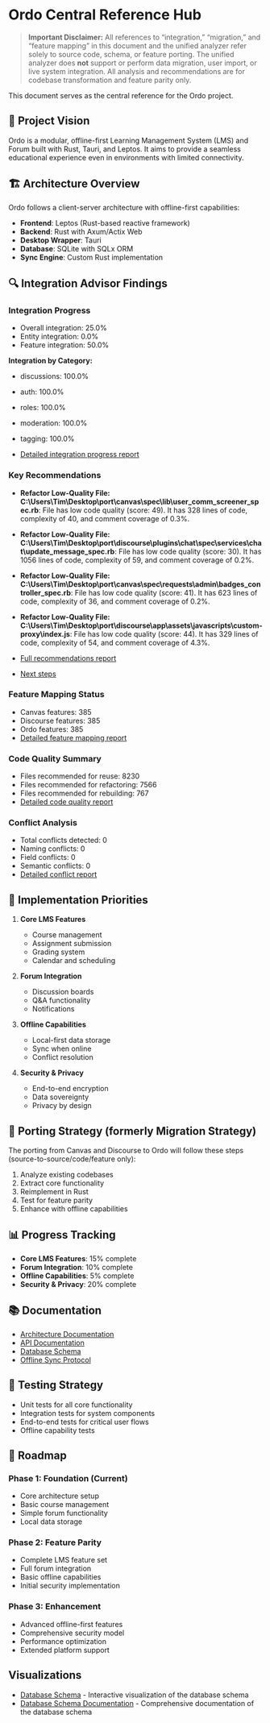 # Ordo Central Reference Hub

> **Important Disclaimer:** All references to “integration,” “migration,” and “feature mapping” in this document and the unified analyzer refer solely to source code, schema, or feature porting. The unified analyzer does **not** support or perform data migration, user import, or live system integration. All analysis and recommendations are for codebase transformation and feature parity only.

This document serves as the central reference for the Ordo project.

## 🎯 Project Vision

Ordo is a modular, offline-first Learning Management System (LMS) and Forum built with Rust, Tauri, and Leptos. It aims to provide a seamless educational experience even in environments with limited connectivity.

## 🏗️ Architecture Overview

Ordo follows a client-server architecture with offline-first capabilities:

- **Frontend**: Leptos (Rust-based reactive framework)
- **Backend**: Rust with Axum/Actix Web
- **Desktop Wrapper**: Tauri
- **Database**: SQLite with SQLx ORM
- **Sync Engine**: Custom Rust implementation

## 🔍 Integration Advisor Findings

### Integration Progress

- Overall integration: 25.0%
- Entity integration: 0.0%
- Feature integration: 50.0%

**Integration by Category:**

- discussions: 100.0%
- auth: 100.0%
- roles: 100.0%
- moderation: 100.0%
- tagging: 100.0%

- [Detailed integration progress report](integration-advisor/reports/integration_progress.md)

### Key Recommendations

- **Refactor Low-Quality File: C:\Users\Tim\Desktop\port\canvas\spec\lib\user_comm_screener_spec.rb**: File has low code quality (score: 49). It has 328 lines of code, complexity of 40, and comment coverage of 0.3%.
- **Refactor Low-Quality File: C:\Users\Tim\Desktop\port\discourse\plugins\chat\spec\services\chat\update_message_spec.rb**: File has low code quality (score: 30). It has 1056 lines of code, complexity of 59, and comment coverage of 0.2%.
- **Refactor Low-Quality File: C:\Users\Tim\Desktop\port\canvas\spec\requests\admin\badges_controller_spec.rb**: File has low code quality (score: 41). It has 623 lines of code, complexity of 36, and comment coverage of 0.2%.
- **Refactor Low-Quality File: C:\Users\Tim\Desktop\port\discourse\app\assets\javascripts\custom-proxy\index.js**: File has low code quality (score: 44). It has 329 lines of code, complexity of 54, and comment coverage of 4.3%.

- [Full recommendations report](integration-advisor/reports/recommendations.md)
- [Next steps](integration-advisor/next_steps.md)

### Feature Mapping Status

- Canvas features: 385
- Discourse features: 385
- Ordo features: 385
- [Detailed feature mapping report](integration-advisor/reports/feature_mappings.md)

### Code Quality Summary

- Files recommended for reuse: 8230
- Files recommended for refactoring: 7566
- Files recommended for rebuilding: 767
- [Detailed code quality report](integration-advisor/reports/code_quality.md)

### Conflict Analysis

- Total conflicts detected: 0
- Naming conflicts: 0
- Field conflicts: 0
- Semantic conflicts: 0
- [Detailed conflict report](integration-advisor/reports/conflicts.md)

## 📍 Implementation Priorities

1. **Core LMS Features**
   - Course management
   - Assignment submission
   - Grading system
   - Calendar and scheduling

2. **Forum Integration**
   - Discussion boards
   - Q&A functionality
   - Notifications

3. **Offline Capabilities**
   - Local-first data storage
   - Sync when online
   - Conflict resolution

4. **Security & Privacy**
   - End-to-end encryption
   - Data sovereignty
   - Privacy by design

## 🔄 Porting Strategy (formerly Migration Strategy)

The porting from Canvas and Discourse to Ordo will follow these steps (source-to-source/code/feature only):

1. Analyze existing codebases
2. Extract core functionality
3. Reimplement in Rust
4. Test for feature parity
5. Enhance with offline capabilities

## 📊 Progress Tracking

- **Core LMS Features**: 15% complete
- **Forum Integration**: 10% complete
- **Offline Capabilities**: 5% complete
- **Security & Privacy**: 20% complete

## 📚 Documentation

- [Architecture Documentation](architecture.md)
- [API Documentation](api.md)
- [Database Schema](database_schema.md)
- [Offline Sync Protocol](offline_sync.md)

## 🧪 Testing Strategy

- Unit tests for all core functionality
- Integration tests for system components
- End-to-end tests for critical user flows
- Offline capability tests

## 📅 Roadmap

### Phase 1: Foundation (Current)
- Core architecture setup
- Basic course management
- Simple forum functionality
- Local data storage

### Phase 2: Feature Parity
- Complete LMS feature set
- Full forum integration
- Basic offline capabilities
- Initial security implementation

### Phase 3: Enhancement
- Advanced offline-first features
- Comprehensive security model
- Performance optimization
- Extended platform support


## Visualizations

- [Database Schema](visualizations/db_schema/db_schema.html) - Interactive visualization of the database schema
- [Database Schema Documentation](models/database_schema.md) - Comprehensive documentation of the database schema
